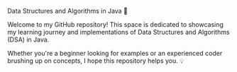 Data Structures and Algorithms in Java 🚀

Welcome to my GitHub repository! This space is dedicated to showcasing my learning journey and implementations of Data Structures and Algorithms (DSA) in Java.

Whether you're a beginner looking for examples or an experienced coder brushing up on concepts, I hope this repository helps you. 💡
